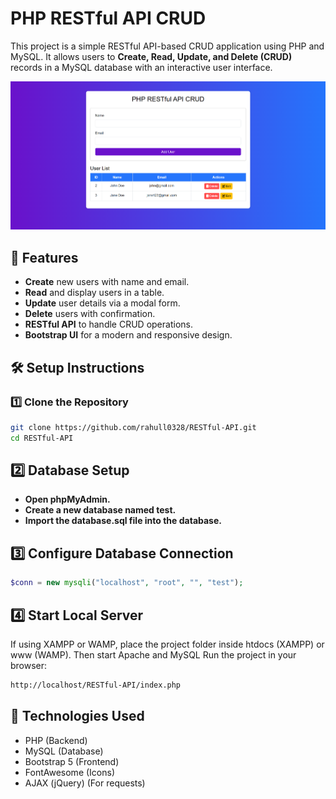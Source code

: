 # PHP RESTful API CRUD

This project is a simple RESTful API-based CRUD application using PHP and MySQL. It allows users to **Create, Read, Update, and Delete (CRUD)** records in a MySQL database with an interactive user interface.

<img src="./assets/images/banner.png" alt="project_banner" />

## 🚀 Features

- **Create** new users with name and email.
- **Read** and display users in a table.
- **Update** user details via a modal form.
- **Delete** users with confirmation.
- **RESTful API** to handle CRUD operations.
- **Bootstrap UI** for a modern and responsive design.

## 🛠️ Setup Instructions

### 1️⃣ Clone the Repository

```sh
git clone https://github.com/rahull0328/RESTful-API.git
cd RESTful-API
```

## 2️⃣ Database Setup
- **Open phpMyAdmin.**
- **Create a new database named test.**
- **Import the database.sql file into the database.**

## 3️⃣ Configure Database Connection

```php
$conn = new mysqli("localhost", "root", "", "test");
```

## 4️⃣ Start Local Server
If using XAMPP or WAMP, place the project folder inside htdocs (XAMPP) or www (WAMP). Then start Apache and MySQL
Run the project in your browser:

```bash
http://localhost/RESTful-API/index.php
```

## 🎨 Technologies Used
- PHP (Backend)
- MySQL (Database)
- Bootstrap 5 (Frontend)
- FontAwesome (Icons)
- AJAX (jQuery) (For requests)